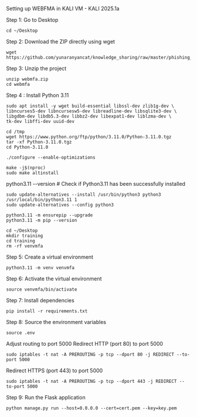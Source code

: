 Setting up WEBFMA in KALI VM - KALI 2025.1a

Step 1: Go to Desktop
```
cd ~/Desktop
```

Step 2: Download the ZIP directly using wget
```
wget https://github.com/yunaranyancat/knowledge_sharing/raw/master/phishing_workshop/webmfa.zip
```
Step 3: Unzip the project
```
unzip webmfa.zip
cd webmfa
```
Step 4 : Install Python 3.11
```
sudo apt install -y wget build-essential libssl-dev zlib1g-dev \
libncurses5-dev libncursesw5-dev libreadline-dev libsqlite3-dev \
libgdbm-dev libdb5.3-dev libbz2-dev libexpat1-dev liblzma-dev \
tk-dev libffi-dev uuid-dev
```
```
cd /tmp                                                         
wget https://www.python.org/ftp/python/3.11.0/Python-3.11.0.tgz  
tar -xf Python-3.11.0.tgz                                      
cd Python-3.11.0
```
```
./configure --enable-optimizations
```
```
make -j$(nproc)                                                 
sudo make altinstall
```
python3.11 --version # Check if Python3.11 has been successfully installed
```
sudo update-alternatives --install /usr/bin/python3 python3 /usr/local/bin/python3.11 1
sudo update-alternatives --config python3
```
```
python3.11 -m ensurepip --upgrade
python3.11 -m pip --version
```
```
cd ~/Desktop
mkdir training
cd training
rm -rf venvmfa
```

Step 5: Create a virtual environment
```
python3.11 -m venv venvmfa
```
Step 6: Activate the virtual environment
```
source venvmfa/bin/activate
```
Step 7: Install dependencies
```
pip install -r requirements.txt
```
Step 8: Source the environment variables
```
source .env
```
Adjust routing to port 5000
Redirect HTTP (port 80) to port 5000
```
sudo iptables -t nat -A PREROUTING -p tcp --dport 80 -j REDIRECT --to-port 5000
```
Redirect HTTPS (port 443) to port 5000
```
sudo iptables -t nat -A PREROUTING -p tcp --dport 443 -j REDIRECT --to-port 5000
```
Step 9: Run the Flask application
```
python manage.py run --host=0.0.0.0 --cert=cert.pem --key=key.pem
```
